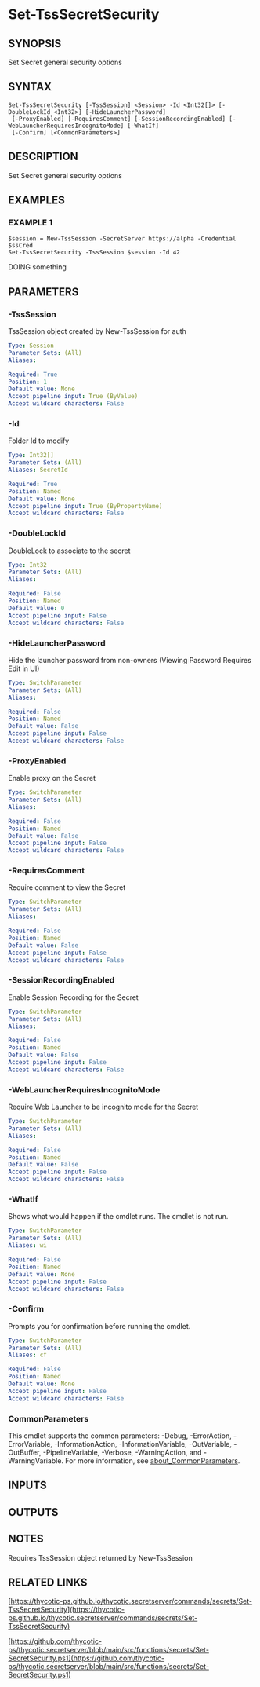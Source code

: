 # Set-TssSecretSecurity

## SYNOPSIS
Set Secret general security options

## SYNTAX

```
Set-TssSecretSecurity [-TssSession] <Session> -Id <Int32[]> [-DoubleLockId <Int32>] [-HideLauncherPassword]
 [-ProxyEnabled] [-RequiresComment] [-SessionRecordingEnabled] [-WebLauncherRequiresIncognitoMode] [-WhatIf]
 [-Confirm] [<CommonParameters>]
```

## DESCRIPTION
Set Secret general security options

## EXAMPLES

### EXAMPLE 1
```
$session = New-TssSession -SecretServer https://alpha -Credential $ssCred
Set-TssSecretSecurity -TssSession $session -Id 42
```

DOING something

## PARAMETERS

### -TssSession
TssSession object created by New-TssSession for auth

```yaml
Type: Session
Parameter Sets: (All)
Aliases:

Required: True
Position: 1
Default value: None
Accept pipeline input: True (ByValue)
Accept wildcard characters: False
```

### -Id
Folder Id to modify

```yaml
Type: Int32[]
Parameter Sets: (All)
Aliases: SecretId

Required: True
Position: Named
Default value: None
Accept pipeline input: True (ByPropertyName)
Accept wildcard characters: False
```

### -DoubleLockId
DoubleLock to associate to the secret

```yaml
Type: Int32
Parameter Sets: (All)
Aliases:

Required: False
Position: Named
Default value: 0
Accept pipeline input: False
Accept wildcard characters: False
```

### -HideLauncherPassword
Hide the launcher password from non-owners (Viewing Password Requires Edit in UI)

```yaml
Type: SwitchParameter
Parameter Sets: (All)
Aliases:

Required: False
Position: Named
Default value: False
Accept pipeline input: False
Accept wildcard characters: False
```

### -ProxyEnabled
Enable proxy on the Secret

```yaml
Type: SwitchParameter
Parameter Sets: (All)
Aliases:

Required: False
Position: Named
Default value: False
Accept pipeline input: False
Accept wildcard characters: False
```

### -RequiresComment
Require comment to view the Secret

```yaml
Type: SwitchParameter
Parameter Sets: (All)
Aliases:

Required: False
Position: Named
Default value: False
Accept pipeline input: False
Accept wildcard characters: False
```

### -SessionRecordingEnabled
Enable Session Recording for the Secret

```yaml
Type: SwitchParameter
Parameter Sets: (All)
Aliases:

Required: False
Position: Named
Default value: False
Accept pipeline input: False
Accept wildcard characters: False
```

### -WebLauncherRequiresIncognitoMode
Require Web Launcher to be incognito mode for the Secret

```yaml
Type: SwitchParameter
Parameter Sets: (All)
Aliases:

Required: False
Position: Named
Default value: False
Accept pipeline input: False
Accept wildcard characters: False
```

### -WhatIf
Shows what would happen if the cmdlet runs.
The cmdlet is not run.

```yaml
Type: SwitchParameter
Parameter Sets: (All)
Aliases: wi

Required: False
Position: Named
Default value: None
Accept pipeline input: False
Accept wildcard characters: False
```

### -Confirm
Prompts you for confirmation before running the cmdlet.

```yaml
Type: SwitchParameter
Parameter Sets: (All)
Aliases: cf

Required: False
Position: Named
Default value: None
Accept pipeline input: False
Accept wildcard characters: False
```

### CommonParameters
This cmdlet supports the common parameters: -Debug, -ErrorAction, -ErrorVariable, -InformationAction, -InformationVariable, -OutVariable, -OutBuffer, -PipelineVariable, -Verbose, -WarningAction, and -WarningVariable. For more information, see [about_CommonParameters](http://go.microsoft.com/fwlink/?LinkID=113216).

## INPUTS

## OUTPUTS

## NOTES
Requires TssSession object returned by New-TssSession

## RELATED LINKS

[https://thycotic-ps.github.io/thycotic.secretserver/commands/secrets/Set-TssSecretSecurity](https://thycotic-ps.github.io/thycotic.secretserver/commands/secrets/Set-TssSecretSecurity)

[https://github.com/thycotic-ps/thycotic.secretserver/blob/main/src/functions/secrets/Set-SecretSecurity.ps1](https://github.com/thycotic-ps/thycotic.secretserver/blob/main/src/functions/secrets/Set-SecretSecurity.ps1)

